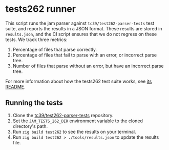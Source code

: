 # tests262 runner

This script runs the jam parser against `tc39/test262-parser-tests` test suite, and reports the results in a JSON format.
These results are stored in `results.json`, and the CI script ensures that we do not regress on these tests.
We track three metrics:
  1. Percentage of files that parse correctly.
  2. Percentage of files that fail to parse with an error, or incorrect parse tree. 
  3. Number of files that parse without an error, but have an incorrect parse tree.

For more information about how the tests262 test suite works, see [its README](https://github.com/tc39/test262-parser-tests).

## Running the tests

1. Clone the [tc39/test262-parser-tests](https://github.com/tc39/test262-parser-tests) repository.
2. Set the `JAM_TESTS_262_DIR` environment variable to the cloned directory's path.
3. Run `zig build test262` to see the results on your terminal.
4. Run `zig build test262 > ./tools/results.json` to update the results file. 

